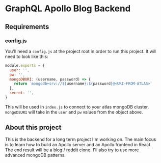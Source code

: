 # GraphQL Apollo Blog Backend

## Requirements

### config.js

You'll need a `config.js` at the project root in order to run this project. It will need to look like this:

```javascript
module.exports = {
  user: '',
  pw: '',
  mongoDBURI: (username, password) => {
    return `mongodb+srv://${username}:${password}@<URI-FROM-ATLAS>`
  },
  secret: '',
}
```

This will be used in `index.js` to connect to your atlas mongoDB cluster. `mongoDBURI` will take in the `user` and `pw` values from the object above.

## About this project

This is the backend for a long term project I'm working on. The main focus is to learn how to build an Apollo server and an Apollo frontend in React. The end result will be a blog / reddit clone. I'll also try to use more advanced mongoDB patterns.
